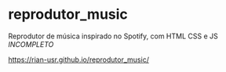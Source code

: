 # reprodutor_music
Reprodutor de música inspirado no Spotify, com HTML CSS e JS   *INCOMPLETO*

https://rian-usr.github.io/reprodutor_music/
